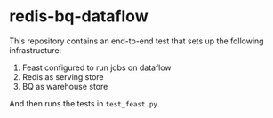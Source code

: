 # redis-bq-dataflow

This repository contains an end-to-end test that sets up the following infrastructure:

1. Feast configured to run jobs on dataflow
2. Redis as serving store
3. BQ as warehouse store

And then runs the tests in `test_feast.py`.